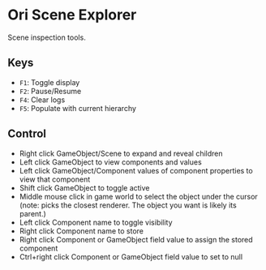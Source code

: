 # Ori Scene Explorer

Scene inspection tools.

## Keys

* `F1`: Toggle display
* `F2`: Pause/Resume
* `F4`: Clear logs
* `F5`: Populate with current hierarchy

## Control

* Right click GameObject/Scene to expand and reveal children
* Left click GameObject to view components and values
* Left click GameObject/Component values of component properties to view that component
* Shift click GameObject to toggle active
* Middle mouse click in game world to select the object under the cursor (note: picks the closest renderer. The object you want is likely its parent.)
* Left click Component name to toggle visibility
* Right click Component name to store
* Right click Component or GameObject field value to assign the stored component
* Ctrl+right click Component or GameObject field value to set to null
